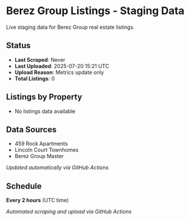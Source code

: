 # Berez Group Listings - Staging Data

Live staging data for Berez Group real estate listings.

## Status
- **Last Scraped**: Never
- **Last Uploaded**: 2025-07-20 15:21 UTC
- **Upload Reason**: Metrics update only
- **Total Listings**: 0

## Listings by Property
- No listings data available

## Data Sources
- 459 Rock Apartments
- Lincoln Court Townhomes  
- Berez Group Master

*Updated automatically via GitHub Actions*

## Schedule

**Every 2 hours** (UTC time)

*Automated scraping and upload via GitHub Actions*

